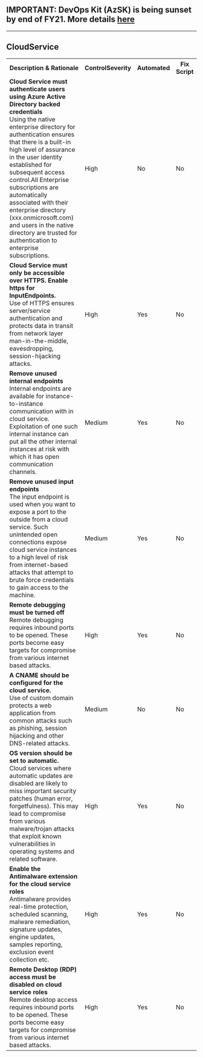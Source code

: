 ## IMPORTANT: DevOps Kit (AzSK) is being sunset by end of FY21. More details [here](/ReleaseNotes/AzSKSunsetNotice.md)
----------------------------------------------

<html>
<head>

</head><body>
<H2>CloudService</H2><table><tr><th>Description & Rationale</th><th>ControlSeverity</th><th>Automated</th><th>Fix Script</th></tr><tr><td><b>Cloud Service must authenticate users using Azure Active Directory backed credentials</b><br/>Using the native enterprise directory for authentication ensures that there is a built-in high level of assurance in the user identity established for subsequent access control.All Enterprise subscriptions are automatically associated with their enterprise directory (xxx.onmicrosoft.com) and users in the native directory are trusted for authentication to enterprise subscriptions.</td><td>High</td><td>No</td><td>No</td></tr><tr><td><b>Cloud Service must only be accessible over HTTPS. Enable https for InputEndpoints.</b><br/>Use of HTTPS ensures server/service authentication and protects data in transit from network layer man-in-the-middle, eavesdropping, session-hijacking attacks.</td><td>High</td><td>Yes</td><td>No</td></tr><tr><td><b>Remove unused internal endpoints</b><br/>Internal endpoints are available for instance-to-instance communication with in cloud service. Exploitation of one such internal instance can put all the other internal instances at risk with which it has open communication channels.</td><td>Medium</td><td>Yes</td><td>No</td></tr><tr><td><b>Remove unused input endpoints</b><br/>The input endpoint is used when you want to expose a port to the outside from a cloud service. Such unintended open connections expose cloud service instances to a high level of risk from internet-based attacks that attempt to brute force credentials to gain access to the machine.</td><td>Medium</td><td>Yes</td><td>No</td></tr><tr><td><b>Remote debugging must be turned off</b><br/>Remote debugging requires inbound ports to be opened. These ports become easy targets for compromise from various internet based attacks.</td><td>High</td><td>Yes</td><td>No</td></tr><tr><td><b>A CNAME should be configured for the cloud service.</b><br/>Use of custom domain protects a web application from common attacks such as phishing, session hijacking and other DNS-related attacks.</td><td>Medium</td><td>No</td><td>No</td></tr><tr><td><b>OS version should be set to automatic.</b><br/>Cloud services where automatic updates are disabled are likely to miss important security patches (human error, forgetfulness). This may lead to compromise from various malware/trojan attacks that exploit known vulnerabilities in operating systems and related software.</td><td>High</td><td>Yes</td><td>No</td></tr><tr><td><b>Enable the Antimalware extension for the cloud service roles</b><br/>Antimalware provides real-time protection, scheduled scanning, malware remediation, signature updates, engine updates, samples reporting, exclusion event collection etc.</td><td>High</td><td>Yes</td><td>No</td></tr><tr><td><b>Remote Desktop (RDP) access must be disabled on cloud service roles</b><br/>Remote desktop access requires inbound ports to be opened. These ports become easy targets for compromise from various internet based attacks.</td><td>High</td><td>Yes</td><td>No</td></tr></table>
<table>
</table>
</body></html>
